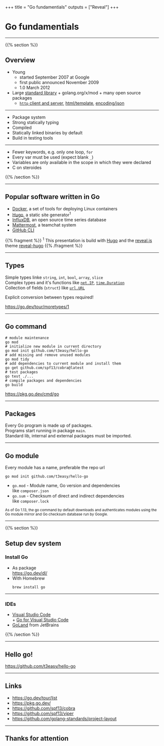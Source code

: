 +++
title = "Go fundamentials"
outputs = ["Reveal"]
+++

# Go fundamentials

---

{{% section %}}

## Overview

* Young
  * started September 2007 at Google
  * first public announced November 2009
  * 1.0 March 2012
* Large [standard library](https://pkg.go.dev/std) + golang.org/x/mod + many open source packages
  * [`http` client and server](https://pkg.go.dev/net/http@go1.18.1), [html/template](https://pkg.go.dev/html/template@go1.18.1), [encoding/json](https://pkg.go.dev/encoding/json@go1.18.1)

---

* Package system
* Strong statically typing
* Compiled
* Statically linked binaries by default
* Build in testing tools

---

* Fewer keywords, e.g. only one loop, `for`
* Every var must be used (expect blank `_`)
* Variables are only available in the scope in which they were declared
* C on steroides

{{% /section %}}

---

## Popular software written in Go

* [Docker](https://www.docker.com/), a set of tools for deploying Linux containers
* [Hugo](https://gohugo.io/), a static site generator<sup>1</sup>
* [InfluxDB](https://www.influxdata.com/), an open source time series database
* [Mattermost](https://mattermost.com/), a teamchat system
* [GitHub CLI](https://cli.github.com/)

{{% fragment %}}
<sup>1</sup> This presentation is build with [Hugo](https://gohugo.io/) and the [reveal.js](https://revealjs.com/) theme [reveal-hugo](https://github.com/dzello/reveal-hugo)
{{% /fragment %}}

---

## Types

Simple types linke `string`, `int`, `bool`, `array`, `slice`  
Complex types and it's functions like [`net.IP`](https://cs.opensource.google/go/go/+/refs/tags/go1.18.1:src/net/ip.go;l=35), [`time.Duration`](https://cs.opensource.google/go/go/+/refs/tags/go1.18.1:src/time/time.go;l=589)  
Collection of fields (`struct`) like [`url.URL`](https://cs.opensource.google/go/go/+/refs/tags/go1.18.1:src/net/url/url.go;l=358-369)

Explicit conversion between types required!  

https://go.dev/tour/moretypes/1

---

## Go command

```shell
# module maintenance
go mod
# initialize new module in current directory
go mod init github.com/t3easy/hello-go
# add missing and remove unused modules
go mod tidy
# add dependencies to current module and install them
go get github.com/spf13/cobra@latest
# test packages
go test ./...
# compile packages and dependencies
go build
```

https://pkg.go.dev/cmd/go

---

## Packages

Every Go program is made up of packages.  
Programs start running in package `main`.  
Standard lib, internal and external packages must be imported.

---

## Go module

Every module has a name, preferable the repo url

```shell
go mod init github.com/t3easy/hello-go
```

* `go.mod` - Module name, Go version and dependencies  
  like `composer.json`  
* `go.sum` - Checksum of direct and indirect dependencies  
  like `composer.lock`  

<small>
As of Go 1.13, the go command by default downloads and authenticates modules
using the Go module mirror and Go checksum database run by Google. 
</small>

---

{{% section %}}

## Setup dev system

### Install Go  
*  As package  
   https://go.dev/dl/
*  With Homebrew
   ```shell
   brew install go
   ```

---

### IDEs
*  [Visual Studio Code](https://code.visualstudio.com/)  
   \+ [Go for Visual Studio Code](https://marketplace.visualstudio.com/items?itemName=golang.Go)
*  [GoLand](https://www.jetbrains.com/go/) from JetBrains

{{% /section %}}

---

## Hello go!

https://github.com/t3easy/hello-go

---

## Links

* https://go.dev/tour/list
* https://pkg.go.dev/
* https://github.com/spf13/cobra
* https://github.com/spf13/viper
* https://github.com/golang-standards/project-layout

---

## Thanks for attention
